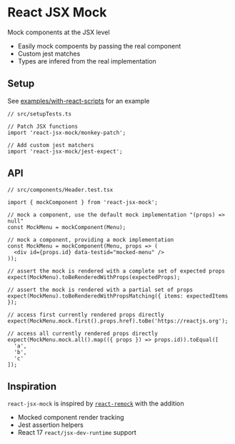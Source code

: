 # React JSX Mock

Mock components at the JSX level

- Easily mock compoents by passing the real component
- Custom jest matches
- Types are infered from the real implementation

## Setup

See [examples/with-react-scripts](examples/with-react-scripts) for an example

```tsx
// src/setupTests.ts

// Patch JSX functions
import 'react-jsx-mock/monkey-patch';

// Add custom jest matchers
import 'react-jsx-mock/jest-expect';
```

## API

```tsx
// src/components/Header.test.tsx

import { mockComponent } from 'react-jsx-mock';

// mock a component, use the default mock implementation "(props) => null"
const MockMenu = mockComponent(Menu);

// mock a component, providing a mock implementation
const MockMenu = mockComponent(Menu, props => (
  <div id={props.id} data-testid="mocked-menu" />
));

// assert the mock is rendered with a complete set of expected props
expect(MockMenu).toBeRenderedWithProps(expectedProps);

// assert the mock is rendered with a partial set of props
expect(MockMenu).toBeRenderedWithPropsMatching({ items: expectedItems });

// access first currently rendered props directly
expect(MockMenu.mock.first().props.href).toBe('https://reactjs.org');

// access all currently rendered props directly
expect(MockMenu.mock.all().map(({ props }) => props.id)).toEqual([
  'a',
  'b',
  'c'
]);
```

## Inspiration

`react-jsx-mock` is inspired by [`react-remock`](https://github.com/theKashey/react-remock) with the addition

- Mocked component render tracking
- Jest assertion helpers
- React 17 `react/jsx-dev-runtime` support
